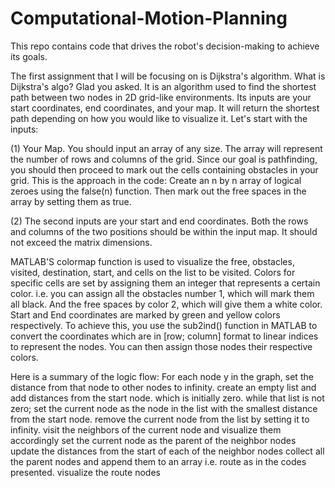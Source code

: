 # Computational-Motion-Planning
This repo contains code that drives the robot's decision-making to achieve its goals.

The first assignment that I will be focusing on is Dijkstra's algorithm. What is Dijkstra's algo? Glad you asked. It is an algorithm used to find the shortest path between two nodes in 2D grid-like environments. Its inputs are your start coordinates, end coordinates, and your map. It will return the shortest path depending on how you would like to visualize it.
Let's start with the inputs:

(1) Your Map. You should input an array of any size. The array will represent the number of rows and columns of the grid. Since our goal is pathfinding, you should then proceed      to mark out the cells containing obstacles in your grid. This is the approach in the code: Create an n by n array of logical zeroes using the false(n) function. Then mark out       the free spaces in the array by setting them as true. 

(2) The second inputs are your start and end coordinates. Both the rows and columns of the two positions should be within the input map. It should not exceed the matrix dimensions.

MATLAB'S colormap function is used to visualize the free, obstacles, visited, destination, start, and cells on the list to be visited. Colors for specific cells are set by assigning them an integer that represents a certain color. i.e. you can assign all the obstacles number 1, which will mark them all black. And the free spaces by color 2, which will give them a white color. Start and End coordinates are marked by green and yellow colors respectively. To achieve this, you use the sub2ind() function in MATLAB to convert the coordinates which are in [row; column] format to linear indices to represent the nodes. You can then assign those nodes their respective colors.

Here is a summary of the logic flow:
For each node y in the graph, set the distance from that node to other nodes to infinity.
create an empty list
and add distances from the start node. which is initially zero.
while that list is not zero;
set the current node as the node in the list with the smallest distance from the start node.
remove the current node from the list by setting it to infinity.
visit the neighbors of the current node and visualize them accordingly
set the current node as the parent of the neighbor nodes
update the distances from the start of each of the neighbor nodes
collect all the parent nodes and append them to an array i.e. route as in the codes presented. 
visualize the route nodes







